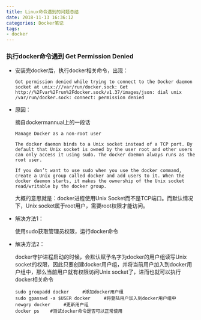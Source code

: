 ```yaml
---
title: Linux命令遇到的问题总结
date: 2018-11-13 16:36:12
categories: Docker笔记
tags:
- docker
---
```


### 执行docker命令遇到 **Get Permission Denied**

- 安装完docker后，执行docker相关命令，出现：

  ```
  Got permission denied while trying to connect to the Docker daemon socket at unix:///var/run/docker.sock: Get http://%2Fvar%2Frun%2Fdocker.sock/v1.37/images/json: dial unix /var/run/docker.sock: connect: permission denied
  ```

- 原因：

  摘自dockermannual上的一段话

  ```
  Manage Docker as a non-root user
  
  The docker daemon binds to a Unix socket instead of a TCP port. By default that Unix socket is owned by the user root and other users can only access it using sudo. The docker daemon always runs as the root user.
  
  If you don’t want to use sudo when you use the docker command, create a Unix group called docker and add users to it. When the docker daemon starts, it makes the ownership of the Unix socket read/writable by the docker group.
  ```

  大概的意思就是：docker进程使用Unix Socket而不是TCP端口。而默认情况下，Unix socket属于root用户，需要root权限才能访问。

- 解决方法1：

  使用sudo获取管理员权限，运行docker命令

- 解决方法2：

  docker守护进程启动的时候，会默认赋予名字为docker的用户组读写Unix socket的权限，因此只要创建docker用户组，并将当前用户加入到docker用户组中，那么当前用户就有权限访问Unix socket了，进而也就可以执行docker相关命令

  ```shell
  sudo groupadd docker     #添加docker用户组
  sudo gpasswd -a $USER docker     #将登陆用户加入到docker用户组中
  newgrp docker     #更新用户组
  docker ps    #测试docker命令是否可以正常使用
  ```
